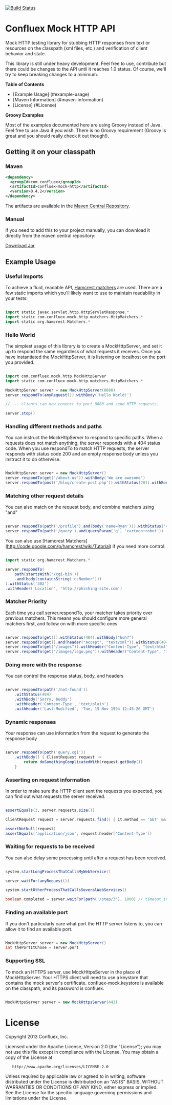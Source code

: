 [![Build Status](https://travis-ci.org/Confluex/confluex-mock-http.png?branch=master)](https://travis-ci.org/Confluex/confluex-mock-http)

# Confluex Mock HTTP API

Mock HTTP testing library for stubbing HTTP responses from text or resources on the classpath (xml files, etc.) and
verification of client behavior and state.

This library is still under heavy development. Feel free to use, contribute but there could be changes to
the API until it reaches 1.0 status. Of course, we'll try to keep breaking changes to a minimum.

**Table of Contents**

* [Example Usage] (#example-usage)
* [Maven Information] (#maven-information)
* [License] (#License)

**Groovy Examples**

Most of the examples documented here are using Groovy instead of Java. Feel free to use Java if you wish. There is
no Groovy requirement (Groovy is great and you should really check it out though!).

## Getting it on your classpath

### Maven

```xml
<dependency>
  <groupId>com.confluex</groupId>
  <artifactId>confluex-mock-http</artifactId>
  <version>0.4.2</version>
</dependency>
```

The artifacts are available in the [Maven Central Repository](http://search.maven.org/#search%7Cga%7C1%7Ca%3A%22confluex-mock-http%22).

### Manual

If you need to add this to your project manually, you can download it directly from the maven central repository:

[Download Jar](http://search.maven.org/remotecontent?filepath=com/confluex/confluex-mock-http/0.4.0/confluex-mock-http-0.4.0.jar)


## Example Usage

### Useful Imports

To achieve a fluid, readable API, [Hamcrest matchers](http://hamcrest.org/) are used. There are a few static imports
which you'll likely want to use to maintain readability in your tests:

```groovy

import static javax.servlet.http.HttpServletResponse.*
import static com.confluex.mock.http.matchers.HttpMatchers.*
import static org.hamcrest.Matchers.*

```


### Hello World

The simplest usage of this library is to create a MockHttpServer, and set it up to respond the same regardless of
what requests it receives.  Once you have instantiated the MockHttpServer, it is listening on localhost on the port
you provided.

```groovy

import com.confluex.mock.http.MockHttpServer
import static com.confluex.mock.http.matchers.HttpMatchers.*

MockHttpServer server = new MockHttpServer(8080)
server.respondTo(anyRequest()).withBody('Hello World!')

// ... clients can now connect to port 8080 and send HTTP requests.

server.stop()

```

### Handling different methods and paths

You can instruct the MockHttpServer to respond to specific paths.  When a requests does not match anything, the
server responds with a 404 status code.  When you use respondTo to match HTTP requests, the server responds with status
code 200 and an empty response body unless you instruct it to do otherwise.

```groovy

MockHttpServer server = new MockHttpServer()
server.respondTo(get('/about-us')).withBody('We are awesome')
server.respondTo(post('/blog/create-post.php')).withStatus(201).withBody('Created')

```

### Matching other request details

You can also match on the request body, and combine matchers using "and"

```groovy

server.respondTo(path('/profile').and(body('name=Ryan'))).withStatus('401')
server.respondTo(path('/query').and(queryParam('q', 'cartoon+robot'))

```

You can also use [Hamcrest Matchers] (http://code.google.com/p/hamcrest/wiki/Tutorial) if you need more control.

```groovy

import static org.hamcrest.Matchers.*

server.respondTo(
    path(startsWith('/cgi-bin'))
    .and(body(containsString('ccNumber')))
).withStatus('302')
.withHeader('Location', 'http://phishing-site.com')

```

### Matcher Priority

Each time you call server.respondTo, your matcher takes priority over previous matchers.  This means you should configure
more general matchers first, and follow on with more specific ones

```groovy

server.respondTo(get()).withStatus(404).withBody("huh?")
server.respondTo(get().and(header("Accept", "text/xml")).withStatus(404).withBody("<huh />")
server.respondTo(get("/images")).withHeader("Content-Type", "text/html").withResource("/images/index.html")
server.respondTo(get("/images/logo.png")).withHeader("Content-Type", "image/png").withResource("/images/logo.png")

```

### Doing more with the response

You can control the response status, body, and headers

```groovy

server.respondTo(path('/not-found'))
    .withStatus(404)
    .withBody('Sorry, buddy')
    .withHeader('Content-Type', 'text/plain')
    .withHeader('Last-Modified', 'Tue, 15 Nov 1994 12:45:26 GMT')

```

### Dynamic responses

Your response can use information from the request to generate the response body

``` groovy

server.respondTo(path('query.cgi'))
    .withBody() { ClientRequest request ->
        return doSomethingComplicatedWith(request.getBody())
    }

```

### Asserting on request information

In order to make sure the HTTP client sent the requests you expected, you can find out what requests the server received.

```groovy

assertEquals(3, server.requests.size())

ClientRequest request = server.requests.find() { it.method == 'GET' && it.path == '/widget/inventory' }

assertNotNull(request)
assertEquals('application/json', request.header['Content-Type'])

```

### Waiting for requests to be received


You can also delay some processing until after a request has been received.

```groovy

system.startLongProcessThatCallsMyWebService()

server.waitFor(anyRequest())

system.startOtherProcessThatCallsSeveralWebServices()

boolean completed = server.waitFor(path('/step/3'), 1000) // timeout in milliseconds

```

### Finding an available port

If you don't particularly care what port the HTTP server listens to, you can allow it to find an available port.

```groovy

MockHttpServer server = new MockHttpServer()
int thePortItChose = server.port

```
### Supporting SSL

To mock an HTTPS server, use MockHttpsServer in the place of MockHttpServer.  Your HTTPS client will need to use
a keystore that contains the mock server's certificate.  confluex-mock.keystore is available on the classpath,
and its password is confluex.

```groovy

MockHttpsServer server = new MockHttpsServer(443)

```
# License

   Copyright 2013 Confluex, Inc.

   Licensed under the Apache License, Version 2.0 (the "License");
   you may not use this file except in compliance with the License.
   You may obtain a copy of the License at

       http://www.apache.org/licenses/LICENSE-2.0

   Unless required by applicable law or agreed to in writing, software
   distributed under the License is distributed on an "AS IS" BASIS,
   WITHOUT WARRANTIES OR CONDITIONS OF ANY KIND, either express or implied.
   See the License for the specific language governing permissions and
   limitations under the License.
